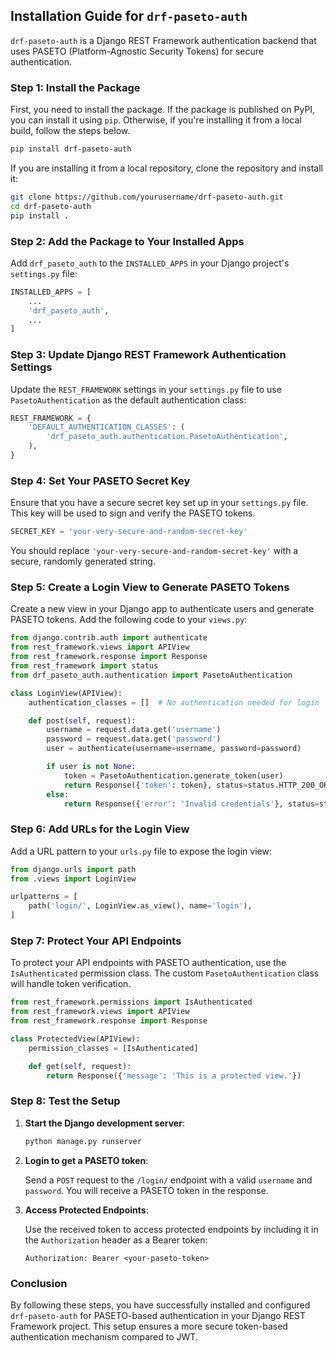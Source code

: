## Installation Guide for `drf-paseto-auth`

`drf-paseto-auth` is a Django REST Framework authentication backend that uses PASETO (Platform-Agnostic Security Tokens) for secure authentication.

### Step 1: Install the Package

First, you need to install the package. If the package is published on PyPI, you can install it using `pip`. Otherwise, if you're installing it from a local build, follow the steps below.

```bash
pip install drf-paseto-auth
```

If you are installing it from a local repository, clone the repository and install it:

```bash
git clone https://github.com/yourusername/drf-paseto-auth.git
cd drf-paseto-auth
pip install .
```

### Step 2: Add the Package to Your Installed Apps

Add `drf_paseto_auth` to the `INSTALLED_APPS` in your Django project's `settings.py` file:

```python
INSTALLED_APPS = [
    ...
    'drf_paseto_auth',
    ...
]
```

### Step 3: Update Django REST Framework Authentication Settings

Update the `REST_FRAMEWORK` settings in your `settings.py` file to use `PasetoAuthentication` as the default authentication class:

```python
REST_FRAMEWORK = {
    'DEFAULT_AUTHENTICATION_CLASSES': (
        'drf_paseto_auth.authentication.PasetoAuthentication',
    ),
}
```

### Step 4: Set Your PASETO Secret Key

Ensure that you have a secure secret key set up in your `settings.py` file. This key will be used to sign and verify the PASETO tokens.

```python
SECRET_KEY = 'your-very-secure-and-random-secret-key'
```

You should replace `'your-very-secure-and-random-secret-key'` with a secure, randomly generated string. 

### Step 5: Create a Login View to Generate PASETO Tokens

Create a new view in your Django app to authenticate users and generate PASETO tokens. Add the following code to your `views.py`:

```python
from django.contrib.auth import authenticate
from rest_framework.views import APIView
from rest_framework.response import Response
from rest_framework import status
from drf_paseto_auth.authentication import PasetoAuthentication

class LoginView(APIView):
    authentication_classes = []  # No authentication needed for login

    def post(self, request):
        username = request.data.get('username')
        password = request.data.get('password')
        user = authenticate(username=username, password=password)

        if user is not None:
            token = PasetoAuthentication.generate_token(user)
            return Response({'token': token}, status=status.HTTP_200_OK)
        else:
            return Response({'error': 'Invalid credentials'}, status=status.HTTP_401_UNAUTHORIZED)
```

### Step 6: Add URLs for the Login View

Add a URL pattern to your `urls.py` file to expose the login view:

```python
from django.urls import path
from .views import LoginView

urlpatterns = [
    path('login/', LoginView.as_view(), name='login'),
]
```

### Step 7: Protect Your API Endpoints

To protect your API endpoints with PASETO authentication, use the `IsAuthenticated` permission class. The custom `PasetoAuthentication` class will handle token verification.

```python
from rest_framework.permissions import IsAuthenticated
from rest_framework.views import APIView
from rest_framework.response import Response

class ProtectedView(APIView):
    permission_classes = [IsAuthenticated]

    def get(self, request):
        return Response({'message': 'This is a protected view.'})
```

### Step 8: Test the Setup

1. **Start the Django development server**:

    ```bash
    python manage.py runserver
    ```

2. **Login to get a PASETO token**:

   Send a `POST` request to the `/login/` endpoint with a valid `username` and `password`. You will receive a PASETO token in the response.

3. **Access Protected Endpoints**:

   Use the received token to access protected endpoints by including it in the `Authorization` header as a Bearer token:

   ```
   Authorization: Bearer <your-paseto-token>
   ```

### Conclusion

By following these steps, you have successfully installed and configured `drf-paseto-auth` for PASETO-based authentication in your Django REST Framework project. This setup ensures a more secure token-based authentication mechanism compared to JWT.

